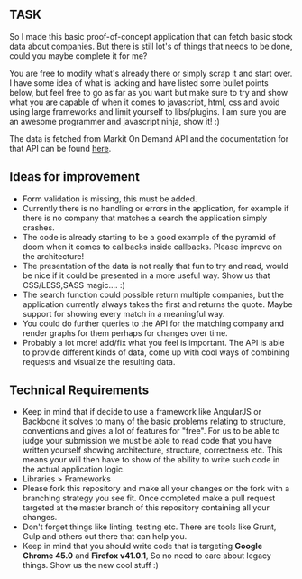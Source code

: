 TASK
--------

So I made this basic proof-of-concept application that can fetch basic stock data about
companies. But there is still lot's of things that needs to be done, could you maybe complete it for me?

You are free to modify what's already there or simply scrap it and start over. I have some idea of what is lacking and have listed 
some bullet points below, but feel free to go as far as you want but make sure to try and show what you are capable of when it comes
to javascript, html, css and avoid using large frameworks and limit yourself to libs/plugins. I am sure you are an awesome programmer and javascript
ninja, show it! :)

The data is fetched from Markit On Demand API and the documentation for that API can be found [here](http://dev.markitondemand.com/).

## Ideas for improvement

* Form validation is missing, this must be added.
* Currently there is no handling or errors in the application, for example if there is no company that matches a search the application simply crashes.
* The code is already starting to be a good example of the pyramid of doom when it comes to callbacks inside callbacks. Please improve on the architecture! 
* The presentation of the data is not really that fun to try and read, would be nice if it could be presented in a more useful way. Show us that CSS/LESS,SASS magic.... :)
* The search function could possible return multiple companies, but the application currently always takes the first and returns the quote. Maybe support for showing every match in a meaningful way.
* You could do further queries to the API for the matching company and render graphs for them perhaps for changes over time.
* Probably a lot more! add/fix what you feel is important. The API is able to provide different kinds of data, come up with cool ways of combining requests and visualize the resulting data.

## Technical Requirements

* Keep in mind that if decide to use a framework like AngularJS or Backbone it solves to many of the basic problems relating to structure, conventions and gives a lot of features for "free". For us to be able to judge your submission we must be able to read code that you have written yourself showing architecture, structure, correctness etc. This means your will then have to show of the ability to write such code in the actual application logic.
* Libraries > Frameworks
* Please fork this repository and make all your changes on the fork with a branching strategy you see fit. Once completed make a pull request targeted at the master branch of this repository containing all your changes.
* Don't forget things like linting, testing etc. There are tools like Grunt, Gulp and others out there that can help you.
* Keep in mind that you should write code that is targeting **Google Chrome 45.0** and **Firefox v41.0.1**, So no need to care about legacy things. Show us the new cool stuff :)
